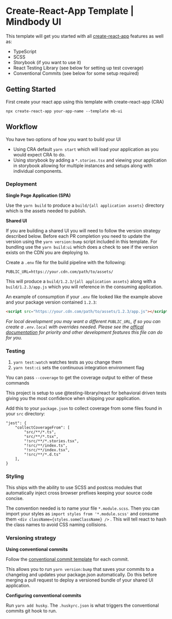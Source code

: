 # Create-React-App Template | Mindbody UI

This template will get you started with all [create-react-app](https://create-react-app.dev/docs/getting-started) features as well as:

- TypeScript
- SCSS
- Storybook (if you want to use it)
- React Testing Library (see below for setting up test coverage)
- Conventional Commits (see below for some setup required)

## Getting Started

First create your react app using this template with create-react-app (CRA)

```
npx create-react-app your-app-name --template mb-ui
```

## Workflow

You have two options of how you want to build your UI

- Using CRA default `yarn start` which will load your application as you would expect CRA to do. 
- Using storybook by adding a `*.stories.tsx` and viewing your application in storybook allowing for multiple instances and setups along with individual components.

### Deployment

**Single Page Application (SPA)**

Use the `yarn build` to produce a `build/{all application assets}` directory which is the assets needed to publish. 

**Shared UI**

If you are building a shared UI you will need to follow the version strategy described below. Before each PR completion you need to update the version using the `yarn version:bump` script included in this template. For bundling use the `yarn build:ui` which does a check to see if the version exists on the CDN you are deploying to. 

Create a `.env` file for the build pipeline with the following:

```
PUBLIC_URL=https://your.cdn.com/path/to/assets/
```

This will produce a `build/1.2.3/{all application assets}` along with a `build/1.2.3/app.js` which you will reference in the consuming application. 

An example of consumption if your `.env` file looked like the example above and your package version contained `1.2.3`:

```html
<script src="https://your.cdn.com/path/to/assets/1.2.3/app.js"></script>
```

_For local development you may want a different `PUBLIC_URL`, if so you can create a `.env.local` with overrides needed. Please see the [offical documentation](https://create-react-app.dev/docs/adding-custom-environment-variables/#what-other-env-files-can-be-used) for priority and other development features this file can do for you._

### Testing

1. `yarn test:watch` watches tests as you change them
2. `yarn test:ci` sets the continuous integration environment flag

You can pass `--coverage` to get the coverage output to either of these commands

This project is setup to use @testing-library/react for behavioral driven tests giving you the most confidence when shipping your application. 

Add this to your `package.json` to collect coverage from some files found in your `src` directory:

```
"jest": {
    "collectCoverageFrom": [
        "src/**/*.ts",
        "src/**/*.tsx",
        "!src/**/*.stories.tsx",
        "!src/**/index.ts",
        "!src/**/index.tsx",
        "!src/**/*.d.ts"
    ],
}
```


### Styling

This ships with the ability to use SCSS and postcss modules that automatically inject cross browser prefixes keeping your source code concise. 

The convention needed is to name your file `*.module.scss`. Then you can import your styles as `import styles from '*.module.scss'` and consume them `<div className={styles.someClassName} />`
. This will tell react to hash the class names to avoid CSS naming collisions. 

### Versioning strategy

**Using conventional commits**

Follow the [conventional commit template](https://www.conventionalcommits.org/en/v1.0.0/#summary) for each commit. 

This allows you to run `yarn version:bump` that saves your commits to a changelog and updates your package.json automatically. Do this before merging a pull request to deploy a versioned bundle of your shared UI application.

**Configuring conventional commits**

Run `yarn add husky`. The `.huskyrc.json` is what triggers the conventional commits git hook to run.
